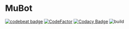 # MuBot
[![codebeat badge](https://codebeat.co/badges/873a6429-f29d-4fb1-8e21-064723b5fd3d)](https://codebeat.co/projects/github-com-reptar25-mubot-dev)
[![CodeFactor](https://www.codefactor.io/repository/github/reptar25/mubot/badge)](https://www.codefactor.io/repository/github/reptar25/mubot)
[![Codacy Badge](https://app.codacy.com/project/badge/Grade/541f6aebb6a64529af037f5c8a613c7c)](https://www.codacy.com/gh/reptar25/MuBot/dashboard?utm_source=github.com&amp;utm_medium=referral&amp;utm_content=reptar25/MuBot&amp;utm_campaign=Badge_Grade)
![build](https://github.com/reptar25/MuBot/workflows/build/badge.svg)
